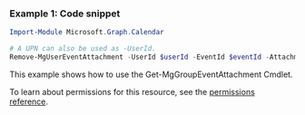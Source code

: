 ### Example 1: Code snippet

```powershellImport-Module Microsoft.Graph.Calendar

# A UPN can also be used as -UserId.
Remove-MgUserEventAttachment -UserId $userId -EventId $eventId -AttachmentId $attachmentId
```
This example shows how to use the Get-MgGroupEventAttachment Cmdlet.
To learn about permissions for this resource, see the [permissions reference](/graph/permissions-reference).

